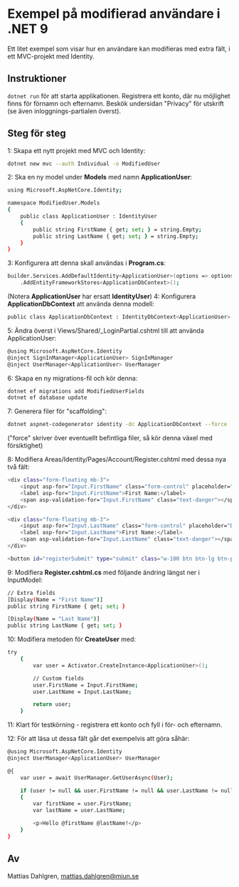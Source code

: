 # Exempel på modifierad användare i .NET 9
Ett litet exempel som visar hur en användare kan modifieras med extra fält, i ett MVC-projekt med Identity.

## Instruktioner
``dotnet run`` för att starta applikationen.
Registrera ett konto, där nu möjlighet finns för förnamn och efternamn.
Beskök undersidan "Privacy" för utskrift (se även inloggnings-partialen överst).

## Steg för steg
1: Skapa ett nytt projekt med MVC och Identity:
```bash
dotnet new mvc --auth Individual -o ModifiedUser
```
2: Ska en ny model under **Models** med namn **ApplicationUser**:
```bash
using Microsoft.AspNetCore.Identity;

namespace ModifiedUser.Models
{
    public class ApplicationUser : IdentityUser
    {
        public string FirstName { get; set; } = string.Empty;
        public string LastName { get; set; } = string.Empty;
    }
}
```
3: Konfigurera att denna skall användas i **Program.cs**:
```bash
builder.Services.AddDefaultIdentity<ApplicationUser>(options => options.SignIn.RequireConfirmedAccount = false)
    .AddEntityFrameworkStores<ApplicationDbContext>();
```
(Notera **ApplicationUser** har ersatt **IdentityUser**)
4: Konfigurera **ApplicationDbContext** att använda denna modell:
```bash
public class ApplicationDbContext : IdentityDbContext<ApplicationUser>
```

5: Ändra överst i Views/Shared/_LoginPartial.cshtml till att använda ApplicationUser:
```bash
@using Microsoft.AspNetCore.Identity
@inject SignInManager<ApplicationUser> SignInManager
@inject UserManager<ApplicationUser> UserManager
```

6: Skapa en ny migrations-fil och kör denna:
```bash
dotnet ef migrations add ModifiedUserFields
dotnet ef database update
```
7: Generera filer för "scaffolding":
```bash
dotnet aspnet-codegenerator identity -dc ApplicationDbContext --force
```
("force" skriver över eventuellt befintliga filer, så kör denna växel med försiktighet)

8: Modifiera Areas/Identity/Pages/Account/Register.cshtml med dessa nya två fält:
```bash
<div class="form-floating mb-3">
    <input asp-for="Input.FirstName" class="form-control" placeholder="John" />
    <label asp-for="Input.FirstName">First Name:</label>
    <span asp-validation-for="Input.FirstName" class="text-danger"></span>
</div>

<div class="form-floating mb-3">
    <input asp-for="Input.LastName" class="form-control" placeholder="Doe" />
    <label asp-for="Input.LastName">First Name:</label>
    <span asp-validation-for="Input.LastName" class="text-danger"></span>
</div>

<button id="registerSubmit" type="submit" class="w-100 btn btn-lg btn-primary">Register</button>
```

9: Modifiera **Register.cshtml.cs** med följande ändring längst ner i InputModel:
```bash
// Extra fields
[Display(Name = "First Name")]
public string FirstName { get; set; }

[Display(Name = "Last Name")]
public string LastName { get; set; }
```

10: Modifiera metoden för **CreateUser** med:
```bash
try
    {
        var user = Activator.CreateInstance<ApplicationUser>();

        // Custom fields
        user.FirstName = Input.FirstName;
        user.LastName = Input.LastName;

        return user;
    }
```
11: Klart för testkörning - registrera ett konto och fyll i för- och efternamn.

12: För att läsa ut dessa fält går det exempelvis att göra såhär:
```bash
@using Microsoft.AspNetCore.Identity
@inject UserManager<ApplicationUser> UserManager

@{
    var user = await UserManager.GetUserAsync(User);

    if (user != null && user.FirstName != null && user.LastName != null)
    {
        var firstName = user.FirstName;
        var lastName = user.LastName;

        <p>Hello @firstName @lastName!</p>
    }
}
```

## Av
Mattias Dahlgren, mattias.dahlgren@miun.se

